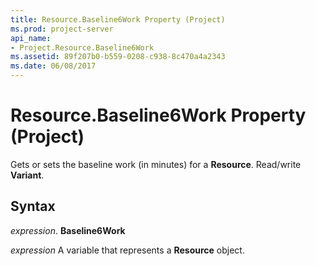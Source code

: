 ```yaml
---
title: Resource.Baseline6Work Property (Project)
ms.prod: project-server
api_name:
- Project.Resource.Baseline6Work
ms.assetid: 89f207b0-b559-0208-c938-8c470a4a2343
ms.date: 06/08/2017
---
```



# Resource.Baseline6Work Property (Project)

Gets or sets the baseline work (in minutes) for a **Resource**. Read/write **Variant**.


## Syntax

 _expression_. **Baseline6Work**

 _expression_ A variable that represents a **Resource** object.


